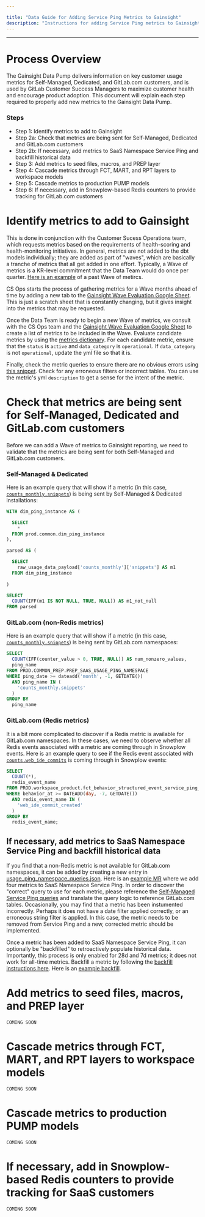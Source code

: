 ```yaml
---

title: "Data Guide for Adding Service Ping Metrics to Gainsight"
description: "Instructions for adding Service Ping metrics to Gainsight models"
---
```


---
# Process Overview
The Gainsight Data Pump delivers information on key customer usage metrics for Self-Managed, Dedicated, and GitLab.com customers, and is used by GitLab Customer Success Managers to maximize customer health and encourage product adoption. This document will explain each step required to properly add new metrics to the Gainsight Data Pump.

### Steps
- Step 1: Identify metrics to add to Gainsight
- Step 2a: Check that metrics are being sent for Self-Managed, Dedicated and GitLab.com customers
- Step 2b: If necessary, add metrics to SaaS Namespace Service Ping and backfill historical data
- Step 3: Add metrics to seed files, macros, and PREP layer
- Step 4: Cascade metrics through FCT, MART, and RPT layers to workspace models
- Step 5: Cascade metrics to production PUMP models
- Step 6: If necessary, add in Snowplow-based Redis counters to provide tracking for GitLab.com customers

# Identify metrics to add to Gainsight
This is done in conjunction with the Customer Sucess Operations team, which requests metrics based on the requirements of health-scoring and health-monitoring initiatives.
In general, metrics are not added to the dbt models individually; they are added as part of "waves", which are basically a tranche of metrics that all get added in one effort.
Typically, a Wave of metrics is a KR-level commitment that the Data Team would do once per quarter. [Here is an example](https://gitlab.com/groups/gitlab-data/-/epics/1027#wave-9-metrics) of a past Wave of metircs.

CS Ops starts the process of gathering metrics for a Wave months ahead of time by adding a new tab to the [Gainsight Wave Evaluation Google Sheet](https://docs.google.com/spreadsheets/d/1NDXv2DB5LTJuMquqBW6x_SQ77Fdh1KAAMX3LxAoyGtY/edit#gid=221677503). This is just a scratch sheet that is constantly changing, but it gives insight into the metrics that may be requested.

Once the Data Team is ready to begin a new Wave of metrics, we consult with the CS Ops team and the [Gainsight Wave Evaluation Google Sheet](https://docs.google.com/spreadsheets/d/1NDXv2DB5LTJuMquqBW6x_SQ77Fdh1KAAMX3LxAoyGtY/edit#gid=221677503) to create a list of metrics to be included in the Wave. Evaluate candidate metrics by using the [metrics dictionary](https://metrics.gitlab.com/). For each candidate metric, ensure that the `status` is `active` and `data_category` is `operational`. If `data_category` is not `operational`, update the yml file so that it is.

Finally, check the metric queries to ensure there are no obvious errors using [this snippet](https://gitlab.com/gitlab-data/analytics/-/snippets/2539821). Check for any erroneous filters
or incorrect tables. You can use the metric's yml `description` to get a sense for the intent of the metric.

# Check that metrics are being sent for Self-Managed, Dedicated and GitLab.com customers
Before we can add a Wave of metrics to Gainsight reporting, we need to validate that the metrics are being sent for both Self-Managed and GitLab.com customers.

### Self-Managed & Dedicated

Here is an example query that will show if a metric (in this case, [`counts_monthly.snippets`](https://gitlab.com/gitlab-org/gitlab/-/blob/master/config/metrics/counts_28d/20210216180312_snippets.yml)) is being sent by Self-Managed & Dedicated installations:

```sql
WITH dim_ping_instance AS (

  SELECT
    *
  FROM prod.common.dim_ping_instance
),

parsed AS (

  SELECT
    raw_usage_data_payload['counts_monthly']['snippets'] AS m1
  FROM dim_ping_instance
  
)

SELECT 
  COUNT(IFF(m1 IS NOT NULL, TRUE, NULL)) AS m1_not_null
FROM parsed
```

### GitLab.com (non-Redis metrics)

Here is an example query that will show if a metric (in this case, [`counts_monthly.snippets`](https://gitlab.com/gitlab-org/gitlab/-/blob/master/config/metrics/counts_28d/20210216180312_snippets.yml)) is being sent by GitLab.com namespaces:

```sql
SELECT
  COUNT(IFF(counter_value > 0, TRUE, NULL)) AS num_nonzero_values,
  ping_name
FROM PROD.COMMON_PREP.PREP_SAAS_USAGE_PING_NAMESPACE
WHERE ping_date >= dateadd('month', -1, GETDATE())
  AND ping_name IN (
    'counts_monthly.snippets'
  )
GROUP BY
  ping_name
```

### GitLab.com (Redis metrics)

It is a bit more complicated to discover if a Redis metric is available for GitLab.com namespaces. In these cases, we need to observe whether all Redis events associated with a metric
are coming through in Snowplow events. Here is an example query to see if the Redis event associated with [`counts.web_ide_commits`](https://gitlab.com/gitlab-org/gitlab/-/blob/master/config/metrics/counts_all/20210216180242_web_ide_commits.yml) is coming through in Snowplow events:

```sql
SELECT
  COUNT(*),
  redis_event_name
FROM PROD.workspace_product.fct_behavior_structured_event_service_ping_context
WHERE behavior_at >= DATEADD(day, -7, GETDATE())
  AND redis_event_name IN (
    'web_ide_commit_created'
  )
GROUP BY
  redis_event_name;
```

## If necessary, add metrics to SaaS Namespace Service Ping and backfill historical data

If you find that a non-Redis metric is not available for GitLab.com namespaces, it can be added by creating a new entry in [usage_ping_namespace_queries.json](https://gitlab.com/gitlab-data/analytics/-/blob/master/extract/saas_usage_ping/usage_ping_namespace_queries.json). 
Here is an [example MR](https://gitlab.com/gitlab-data/analytics/-/merge_requests/7878) where we add four metrics to SaaS Namespace Service Ping. In order to discover the "correct"
query to use for each metric, please reference the [Self-Managed Service Ping queries](https://gitlab.com/gitlab-data/analytics/-/snippets/2539821) and translate the query logic to reference GitLab.com tables. Occasionally, you may find that a metric has been instumented incorrectly. Perhaps it does not have a date filter applied correctly, or an erroneous string filter is applied. In this case, the metric needs to be removed from Service Ping and a new, corrected metric should be implemented.

Once a metric has been added to SaaS Namespace Service Ping, it can optionally be "backfilled" to retroactively populate historical data. Importantly, this process is only enabled for 28d and 7d metrics; it does not work for all-time metrics. Backfill a metric by following the [backfill instructions here](https://about.gitlab.com/handbook/business-technology/data-team/data-catalog/saas-service-ping-automation/#instance-namespace-metrics-based-data-flow). Here is an [example backfill](https://gitlab.com/gitlab-data/analytics/-/merge_requests/7878#note_1290728389). 

# Add metrics to seed files, macros, and PREP layer
`COMING SOON`

# Cascade metrics through FCT, MART, and RPT layers to workspace models
`COMING SOON`

# Cascade metrics to production PUMP models
`COMING SOON`

# If necessary, add in Snowplow-based Redis counters to provide tracking for SaaS customers
`COMING SOON`
